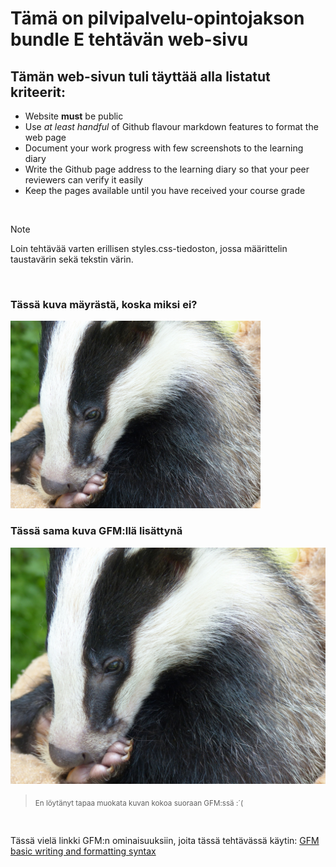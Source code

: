 <link rel="stylesheet" type="text/css" href="styles.css">

# Tämä on pilvipalvelu-opintojakson bundle E tehtävän web-sivu

## Tämän web-sivun tuli täyttää alla listatut kriteerit:
-	Website **must** be public
-	Use *at least handful* of Github flavour markdown features to format the web page
-	Document your work progress with few screenshots to the learning diary
-	Write the Github page address to the learning diary so that your peer reviewers can verify it easily
-	Keep the pages available until you have received your course grade

<br>

> [!NOTE]
> Loin tehtävää varten erillisen styles.css-tiedoston, jossa määrittelin taustavärin sekä tekstin värin.

<br>

### Tässä kuva mäyrästä, koska miksi ei?

<img src="mayra.jpeg" alt="Mäyryli" width="400" height=auto>

<br>

### Tässä sama kuva GFM:llä lisättynä 

![Mäyryli](mayra.jpeg)

> <sub>En löytänyt tapaa muokata kuvan kokoa suoraan GFM:ssä :´(</sub>

<br>

Tässä vielä linkki GFM:n ominaisuuksiin, joita tässä tehtävässä käytin: [GFM basic writing and formatting syntax](https://docs.github.com/en/get-started/writing-on-github/getting-started-with-writing-and-formatting-on-github/basic-writing-and-formatting-syntax)
